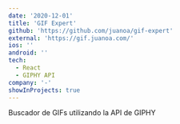 ```yaml
---
date: '2020-12-01'
title: 'GIF Expert'
github: 'https://github.com/juanoa/gif-expert'
external: 'https://gif.juanoa.com/'
ios: ''
android: ''
tech:
  - React
  - GIPHY API
company: '-'
showInProjects: true
---
```


Buscador de GIFs utilizando la API de GIPHY
